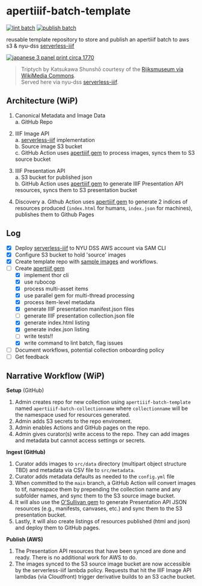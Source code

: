 # apertiiif-batch-template 
[![lint batch](https://github.com/nyu-dss/apertiiif-batch-template/actions/workflows/lint-batch.yml/badge.svg)](https://github.com/nyu-dss/apertiiif-batch-template/actions/workflows/lint-batch.yml) [![publish batch](https://github.com/nyu-dss/apertiiif-batch-rijks-test/actions/workflows/publish-batch.yml/badge.svg)](https://github.com/nyu-dss/apertiiif-batch-rijks-test/actions/workflows/publish-batch.yml)

reusable template repository to store and publish an apertiiif batch to aws s3 & nyu-dss [serverless-iiif](https://github.com/samvera-labs/serverless-iiif)

[![japanese 3 panel print circa 1770](https://twt4gwyokx4jxgo2tcptgtn4v40qajbb.lambda-url.us-east-1.on.aws/latest/iiif/2/rijks-test_kasukawa-004/full/500,/0/default.jpg)](https://dss.hosting.nyu.edu/viewpoint/mirador/#manifests[]=https%3A%2F%2Fnyu-dss-serverless-iiif-presentation-test.s3.us-east-1.amazonaws.com%2Frijks-test_kasukawa-004%2Fmanifest.json&theme=dark&thumbs=off&view=single&workspacecontrols=false)
> Triptych by Katsukawa Shunshō courtesy of the [Rijksmuseum via WikiMedia Commons](https://commons.wikimedia.org/wiki/File:Acteurstriptiek-Rijksmuseum_RP-P-2008-246.jpeg).  
> Served here via nyu-dss [serverless-iiif](https://twt4gwyokx4jxgo2tcptgtn4v40qajbb.lambda-url.us-east-1.on.aws/latest/iiif/2/rijks-test_kasukawa-004/full/500,/0/default.jpg).

## Architecture  (WiP)

1. Canonical Metadata and Image Data  
a. GitHub Repo

2. IIIF Image API  
a. [serverless-iiif](https://github.com/samvera-labs/serverless-iiif) implementation    
b. Source image S3 bucket  
c. GitHub Action uses [apertiiif gem](https://github.com/nyu-dss/apertiiif) to process images, syncs them to S3 source bucket

3. IIIF Presentation API  
a. S3 bucket for published json  
b. GitHub Action uses [apertiiif gem](https://github.com/nyu-dss/apertiiif) to generate IIIF Presentation API resources, syncs them to S3 presentation bucket

4. Discovery
a. Github Action uses [apertiiif gem](https://github.com/nyu-dss/apertiiif) to generate 2 indices of resources produced (`index.html` for humans, `index.json` for machines), publishes them to Github Pages

## Log

- [x] Deploy [serverless-iiif](https://github.com/samvera-labs/serverless-iiif) to NYU DSS AWS account via SAM CLI
- [x] Configure S3 bucket to hold 'source' images
- [x] Create template repo with [sample images](https://github.com/nyu-dss/apertiiif-batch-rijks-test/tree/main/src/kasukawa) and workflows.
- [ ] Create [apertiiif gem](https://github.com/nyu-dss/apertiiif)
  + [x] implement thor cli
  + [x] use rubocop
  + [x] process multi-asset items
  + [x] use parallel gem for multi-thread processing
  + [x] process item-level metadata
  + [x] generate IIIF presentation manifest.json files
  + [ ] generate IIIF presentation collection.json file
  + [x] generate index.html listing
  + [x] generate index.json listing
  + [ ] write tests!!
  + [x] write command to lint batch, flag issues
- [ ] Document workflows, potential collection onboarding policy
- [ ] Get feedback

## Narrative Workflow (WiP)

**Setup** (GitHub)
1. Admin creates repo for new collection using `apertiiif-batch-template` named `apertiiif-batch-collectionname` where `collectionname` will be the namespace used for resources generated.
2. Admin adds S3 secrets to the repo enviroment.
3. Admin enables Actions and GitHub pages on the repo.
4. Admin gives curator(s) write access to the repo. They can add images and metadata but cannot access settings or secrets.  

**Ingest (GitHub)**  
1. Curator adds images to `src/data` directory (multipart object structure TBD) and metadata via CSV file to `src/metadata`.
2. Curator adds metadata defaults as needed to the `config.yml` file
3. When committed to the `main` branch, a GitHub Action will convert images to tif, namespace them by prepending the collection name and any subfolder names, and sync them to the S3 source image bucket.
4. It will also use the [O'Sullivan gem](https://github.com/iiif-prezi/osullivan) to generate Presentation API JSON resources (e.g., manifests, canvases, etc.) and sync them to the S3 presentation bucket.
5. Lastly, it will also create listings of resources published (html and json) and deploy them to GitHub pages.

**Publish (AWS)**
1. The Presentation API resources that have been synced are done and ready. There is no additional work for AWS to do.
2. The images synced to the S3 source image bucket are now accessible by the serverless-iiif lambda policy. Requests that hit the IIIF Image API lambdas (via Cloudfront) trigger derivative builds to an S3 cache bucket.
